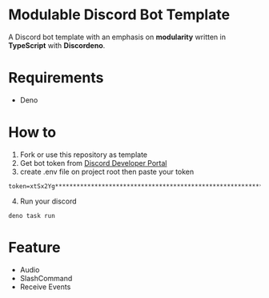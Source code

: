 # Modulable Discord Bot Template
A Discord bot template with an emphasis on **modularity** written in **TypeScript** with **Discordeno**.

# Requirements
- Deno

# How to
1. Fork or use this repository as template
2. Get bot token from [Discord Developer Portal](https://discord.com/developers/applications)
3. create .env file on project root then paste your token
``` 
token=xtSx2Yg*****************************************************************
```
4. Run your discord
```
deno task run
```
# Feature
- Audio
- SlashCommand
- Receive Events 